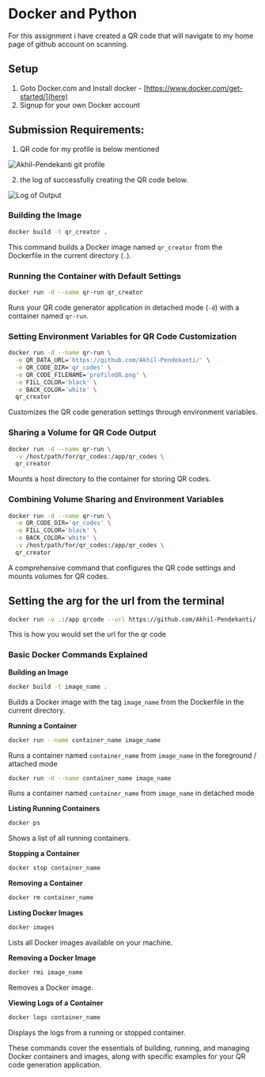 # Docker and Python

For this assignment i have created a QR code that will navigate to my home page of github account on scanning.


## Setup
1.  Goto Docker.com and Install docker - [https://www.docker.com/get-started/](here)
2.  Signup for your own Docker account 

## Submission Requirements:

1. QR code for my profile is below mentioned

![Akhil-Pendekanti git profile](./ouput_image/QRCode_20241103073216.png)


2. the log of successfully creating the QR code below.

![Log of Output](/ouput_image/output.png)


### Building the Image

```sh
docker build -t qr_creator .
```
This command builds a Docker image named `qr_creator` from the Dockerfile in the current directory (`.`).

### Running the Container with Default Settings
```sh
docker run -d --name qr-run qr_creator
```

Runs your QR code generator application in detached mode (`-d`) with a container named `qr-run`.

### Setting Environment Variables for QR Code Customization

```sh
docker run -d --name qr-run \
  -e QR_DATA_URL='https://github.com/Akhil-Pendekanti/' \
  -e QR_CODE_DIR='qr_codes' \
  -e QR_CODE_FILENAME='profileQR.png' \
  -e FILL_COLOR='black' \
  -e BACK_COLOR='white' \
  qr_creator
```
Customizes the QR code generation settings through environment variables.

### Sharing a Volume for QR Code Output

```sh
docker run -d --name qr-run \
  -v /host/path/for/qr_codes:/app/qr_codes \
  qr_creator
```
Mounts a host directory to the container for storing QR codes.

### Combining Volume Sharing and Environment Variables

```sh
docker run -d --name qr-run \
  -e QR_CODE_DIR='qr_codes' \
  -e FILL_COLOR='black' \
  -e BACK_COLOR='white' \
  -v /host/path/for/qr_codes:/app/qr_codes \
  qr_creator
```

A comprehensive command that configures the QR code settings and mounts volumes for QR codes.

## Setting the arg for the url from the terminal
```sh
docker run -v .:/app qrcode --url https://github.com/Akhil-Pendekanti/
```
This is how you would set the url for the qr code
### Basic Docker Commands Explained

**Building an Image**

```sh
docker build -t image_name .
```

Builds a Docker image with the tag `image_name` from the Dockerfile in the current directory.

**Running a Container**

```sh
docker run --name container_name image_name
```
Runs a container named `container_name` from `image_name` in the foreground / attached mode

```sh
docker run -d --name container_name image_name
```
Runs a container named `container_name` from `image_name` in detached mode

**Listing Running Containers**

```sh
docker ps
```
Shows a list of all running containers.

**Stopping a Container**

```sh
docker stop container_name
```
**Removing a Container**

```sh
docker rm container_name
```
**Listing Docker Images**


```sh
docker images
```
Lists all Docker images available on your machine.

**Removing a Docker Image**


```sh
docker rmi image_name
```

Removes a Docker image.

**Viewing Logs of a Container**

```sh
docker logs container_name
```
Displays the logs from a running or stopped container.

These commands cover the essentials of building, running, and managing Docker containers and images, along with specific examples for your QR code generation application.
